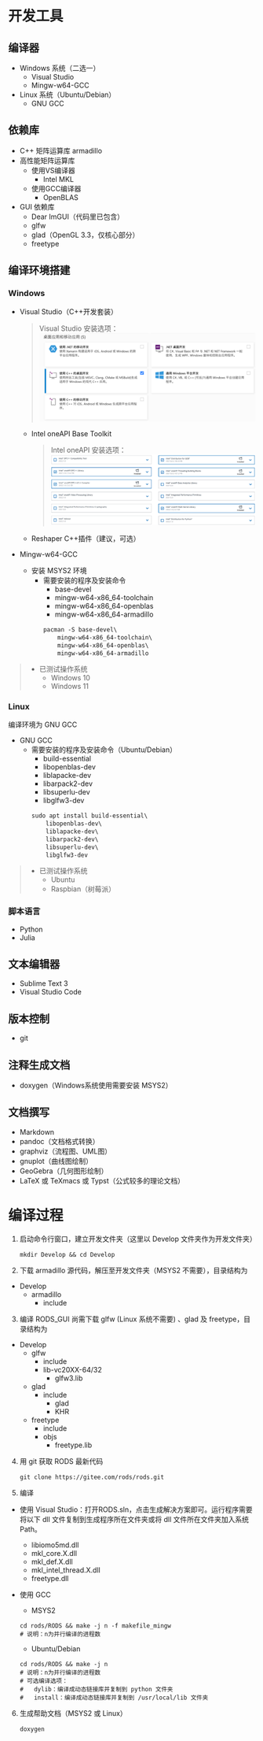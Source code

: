 # 开发工具

## 编译器

* Windows 系统（二选一）
  * Visual Studio
  * Mingw-w64-GCC
* Linux 系统（Ubuntu/Debian）
  * GNU GCC

## 依赖库

* C++ 矩阵运算库 armadillo
* 高性能矩阵运算库
    * 使用VS编译器
        * Intel MKL
    * 使用GCC编译器
        * OpenBLAS
* GUI 依赖库
    * Dear ImGUI（代码里已包含）
    * glfw
    * glad（OpenGL 3.3，仅核心部分）
    * freetype

## 编译环境搭建

### Windows

* Visual Studio（C++开发套装）
    > Visual Studio 安装选项：
![VS安装选项](install_vs.png)

    * Intel oneAPI Base Toolkit
        > Intel oneAPI 安装选项：
![Intel安装选项](install_intel.png)

    * Reshaper C++插件（建议，可选）


* Mingw-w64-GCC
    * 安装 MSYS2 环境
      * 需要安装的程序及安装命令
        * base-devel
        * mingw-w64-x86_64-toolchain
        * mingw-w64-x86_64-openblas
        * mingw-w64-x86_64-armadillo
        ```shell
        pacman -S base-devel\
            mingw-w64-x86_64-toolchain\
            mingw-w64-x86_64-openblas\
            mingw-w64-x86_64-armadillo
        ```

> * 已测试操作系统 
>   * Windows 10 
>   * Windows 11

### Linux

编译环境为 GNU GCC
* GNU GCC
    * 需要安装的程序及安装命令（Ubuntu/Debian）
        * build-essential
        * libopenblas-dev
        * liblapacke-dev
        * libarpack2-dev
        * libsuperlu-dev
        * libglfw3-dev
        ```shell
        sudo apt install build-essential\
            libopenblas-dev\
            liblapacke-dev\
            libarpack2-dev\
            libsuperlu-dev\
            libglfw3-dev
        ```

> * 已测试操作系统 
>   * Ubuntu
>   * Raspbian（树莓派）

### 脚本语言

* Python
* Julia

## 文本编辑器

* Sublime Text 3
* Visual Studio Code

## 版本控制

* git

## 注释生成文档

* doxygen（Windows系统使用需要安装 MSYS2）

## 文档撰写

* Markdown
* pandoc（文档格式转换）
* graphviz（流程图、UML图）
* gnuplot（曲线图绘制）
* GeoGebra（几何图形绘制）
* LaTeX 或 TeXmacs 或 Typst（公式较多的理论文档）


# 编译过程

1. 启动命令行窗口，建立开发文件夹（这里以 Develop 文件夹作为开发文件夹）

    ```shell
    mkdir Develop && cd Develop
    ```

2. 下载 armadillo 源代码，解压至开发文件夹（MSYS2 不需要），目录结构为

- Develop
  - armadillo
    - include

3. 编译 RODS_GUI 尚需下载 glfw (Linux 系统不需要) 、glad 及 freetype，目录结构为

- Develop
  - glfw
    - include
    - lib-vc20XX-64/32
      - glfw3.lib
  - glad
    - include
      - glad
      - KHR
  - freetype
    - include
    - objs
      - freetype.lib


4. 用 git 获取 RODS 最新代码

    ```shell
    git clone https://gitee.com/rods/rods.git
    ```

5. 编译
* 使用 Visual Studio：打开RODS.sln，点击生成解决方案即可。运行程序需要将以下 dll 文件复制到生成程序所在文件夹或将 dll 文件所在文件夹加入系统 Path。
  * libiomo5md.dll
  * mkl_core.X.dll
  * mkl_def.X.dll
  * mkl_intel_thread.X.dll
  * freetype.dll

* 使用 GCC
    * MSYS2

    ```shell
    cd rods/RODS && make -j n -f makefile_mingw
    # 说明：n为并行编译的进程数
    ```

    * Ubuntu/Debian

    ```shell
    cd rods/RODS && make -j n
    # 说明：n为并行编译的进程数
    # 可选编译选项：
    #   dylib：编译成动态链接库并复制到 python 文件夹
    #   install：编译成动态链接库并复制到 /usr/local/lib 文件夹
    ```

6. 生成帮助文档（MSYS2 或 Linux）

    ```shell
    doxygen
    ```